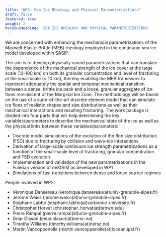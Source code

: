 ```yaml
---
title: "WP2: Sea Ice Rheology and Physical Parameterizations"
draft: false
featured: true
weight: 2
heroSubHeading: 'SEA ICE RHEOLOGY AND PHYSICAL PARAMETERIZATIONS'
---
```


We are concerned with enhancing the mechanical parametrizations of the Maxwell-Elasto-Brittle (MEB) rheology employed in the continuum sea ice model developed within SASIP. 

The aim is to develop physically sound parametrizations that can translate the dependence of the mechanical strength of the ice cover at the large scale (10-100 km) on both its granular concentration and level of fracturing at the small scale (< 10 km), thereby enabling the MEB framework to represent adequately the spatial and temporal mechanical transition between a dense, brittle ice pack and a loose, granular aggregate of ice floes reminiscent of the Marginal Ice Zone. The methodology will be based on the use of a state-of-the-art discrete element model that can simulate ice floes of realistic shapes and size distributions as well as their mechanical interactions and resulting fracturing. The work package is divided into four parts that will help determining the key variables/parameters to describe the mechanical state of the ice as well as the physical links between these variables/parameters:

 - Discrete model simulations of the evolution of the floe size distribution (FSD) due to fracturing by collision and wave-ice interactions
 - Derivation of large-scale continuum ice strength parametrizations as a function of the small-scale level of fracturing, granular concentration and FSD evolution
 - Implementation and validation of the new parametrizations in the Eulerian version of neXtSIM as developed in WP1
 - Simulations of fast transitions between dense and loose sea ice regimes

People involved in WP2:

 - Véronique Dansereau (veronique.dansereau(at)univ-grenoble-alpes.fr)
 - Jérôme Weiss (jerome.weiss(at)univ-grenoble-alpes.fr)
 - Stéphane Labbé (stephane.labbe(at)sorbonne-universite.fr)
 - Christopher Horvat (christopher_horvat(at)brown.edu)
 - Pierre Rampal (pierre.rampal(at)univ-grenoble-alpes.fr)
 - Einar Ólason (einar.olason(at)nersc.no)
 - Timothy Williams (timothy.williams(at)nersc.no)
 - Martin Vancoppenolle (martin.vancoppenolle(at)locean.ipsl.fr)
 
